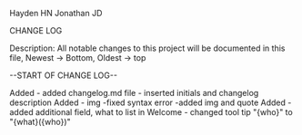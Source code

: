 Hayden HN
Jonathan JD

CHANGE LOG

Description: All notable changes to this project will be documented in this file, Newest -> Bottom, Oldest -> top 

--START OF CHANGE LOG--

Added
    - added changelog.md file
      - inserted initials and changelog description 
Added
    - img
    -fixed syntax error
    -added img and quote
Added
    - added additional field, what to list in Welcome
    - changed tool tip "{who}" to "{what}({who})"
   
